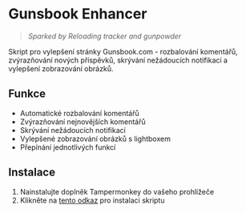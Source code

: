 # Gunsbook Enhancer

> _Sparked by Reloading tracker and gunpowder_

Skript pro vylepšení stránky Gunsbook.com - rozbalování komentářů, zvýrazňování nových příspěvků, skrývání nežádoucích notifikací a vylepšení zobrazování obrázků.

## Funkce

- Automatické rozbalování komentářů
- Zvýrazňování nejnovějších komentářů
- Skrývání nežádoucích notifikací
- Vylepšené zobrazování obrázků s lightboxem
- Přepínání jednotlivých funkcí

## Instalace

1. Nainstalujte doplněk Tampermonkey do vašeho prohlížeče
2. Klikněte na [tento odkaz](https://github.com/CrocodilusCZ/Gunsbook_enhancer/raw/main/gunsbook_enhancer.user.js) pro instalaci skriptu
